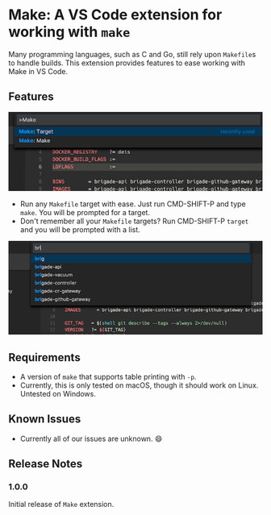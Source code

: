 # Make: A VS Code extension for working with `make`

Many programming languages, such as C and Go, still rely upon `Makefile`s to handle builds. This extension provides features to ease working with Make in VS Code.

## Features

![Choose a target](images/make-commands.png)

- Run any `Makefile` target with ease. Just run CMD-SHIFT-P and type `make`. You will be prompted for a target.
- Don't remember all your `Makefile` targets? Run CMD-SHIFT-P `target` and you will be prompted with a list.

![Choose a target](images/choose-target.png)

## Requirements

- A version of `make` that supports table printing with `-p`.
- Currently, this is only tested on macOS, though it should work on Linux. Untested on Windows.

## Known Issues

- Currently all of our issues are unknown. :smile:

## Release Notes



### 1.0.0

Initial release of `Make` extension.
